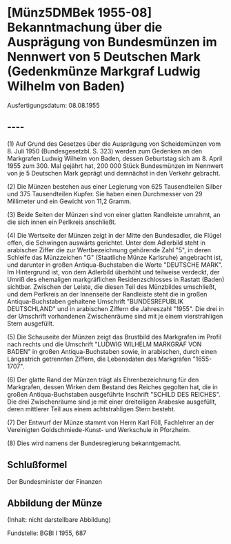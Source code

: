 # [Münz5DMBek 1955-08] Bekanntmachung über die Ausprägung von Bundesmünzen im Nennwert von 5 Deutschen Mark (Gedenkmünze Markgraf Ludwig Wilhelm von Baden)

Ausfertigungsdatum: 08.08.1955

 

## ----

(1) Auf Grund des Gesetzes über die Ausprägung von Scheidemünzen vom 8. Juli 1950 (Bundesgesetzbl. S. 323) werden zum Gedenken an den Markgrafen Ludwig Wilhelm von Baden, dessen Geburtstag sich am 8. April 1955 zum 300. Mal gejährt hat, 200 000 Stück Bundesmünzen im Nennwert von je 5 Deutschen Mark geprägt und demnächst in den Verkehr gebracht.

(2) Die Münzen bestehen aus einer Legierung von 625 Tausendteilen Silber und 375 Tausendteilen Kupfer. Sie haben einen Durchmesser von 29 Millimeter und ein Gewicht von 11,2 Gramm.

(3) Beide Seiten der Münzen sind von einer glatten Randleiste umrahmt, an die sich innen ein Perlkreis anschließt.

(4) Die Wertseite der Münzen zeigt in der Mitte den Bundesadler, die Flügel offen, die Schwingen auswärts gerichtet. Unter dem Adlerbild steht in arabischer Ziffer die zur Wertbezeichnung gehörende Zahl "5", in deren Schleife das Münzzeichen "G" (Staatliche Münze Karlsruhe) angebracht ist, und darunter in großen Antiqua-Buchstaben die Worte "DEUTSCHE MARK". Im Hintergrund ist, von dem Adlerbild überhöht und teilweise verdeckt, der Umriß des ehemaligen markgräflichen Residenzschlosses in Rastatt (Baden) sichtbar. Zwischen der Leiste, die diesen Teil des Münzbildes umschließt, und dem Perlkreis an der Innenseite der Randleiste steht die in großen Antiqua-Buchstaben gehaltene Umschrift "BUNDESREPUBLIK DEUTSCHLAND" und in arabischen Ziffern die Jahreszahl "1955". Die drei in der Umschrift vorhandenen Zwischenräume sind mit je einem vierstrahligen Stern ausgefüllt.

(5) Die Schauseite der Münzen zeigt das Brustbild des Markgrafen im Profil nach rechts und die Umschrift "LUDWIG WILHELM MARKGRAF VON BADEN" in großen Antiqua-Buchstaben sowie, in arabischen, durch einen Längsstrich getrennten Ziffern, die Lebensdaten des Markgrafen "1655-1707".

(6) Der glatte Rand der Münzen trägt als Ehrenbezeichnung für den Markgrafen, dessen Wirken dem Bestand des Reiches gegolten hat, die in großen Antiqua-Buchstaben ausgeführte Inschrift "SCHILD DES REICHES". Die drei Zwischenräume sind je mit einer dreiteiligen Arabeske ausgefüllt, deren mittlerer Teil aus einem achtstrahligen Stern besteht.

(7) Der Entwurf der Münze stammt von Herrn Karl Föll, Fachlehrer an der Vereinigten Goldschmiede-Kunst- und Werkschule in Pforzheim.

(8) Dies wird namens der Bundesregierung bekanntgemacht.


## Schlußformel

Der Bundesminister der Finanzen


## Abbildung der Münze

(Inhalt: nicht darstellbare Abbildung)  

Fundstelle: BGBl I 1955, 687
